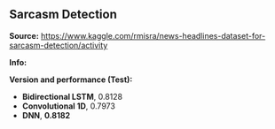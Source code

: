 ## Sarcasm Detection
**Source:**
https://www.kaggle.com/rmisra/news-headlines-dataset-for-sarcasm-detection/activity


**Info:**




**Version and performance (Test):**

- **Bidirectional LSTM**, 0.8128 
- **Convolutional 1D**, 0.7973
- **DNN**, **0.8182**
